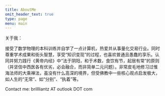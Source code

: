 ```yaml
---
title: AboutMe
omit_header_text: true
type: page
menu: main
---
```


关于我：

接受了数学物理的本科训练并自学了一点计算机，热爱并从事量化交易行业。同时尊重学术成果和街头智慧，享受“知识变现”的过程，也喜欢普通且愚蠢的享乐。认同并努力践行《黄帝内经》中“法于阴阳，和于术数，食饮有节，起居有常”的原则（并坚信中西医各有优劣，必会融合，而非简单二元问题）。非常皮毛地修习过惟海法师的大乘禅法，虽没有什么高深的境界，但受佛教中一些核心观点启发极大，如人生的“无常”、如“分别”、“执着”等。

<!-- 金融市场、中医、禅修，有一大共同点，那就是保持谦卑； -->

Contact me: brillliantz AT outlook DOT com
